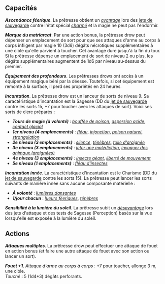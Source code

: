 ## Capacités
_**Ascendance féerique**_. La prêtresse obtient un [_avantage_](/utiliser-les-caracteristiques/#avantage-et-desavantage) lors des [jets de sauvegarde](/utiliser-les-caracteristiques/#jets-de-sauvegarde) contre l'état spécial [_charmé_](/gerer-la-sante-du-personnage/#charme) et la magie ne peut pas l'endormir.

_**Marque du matriarcat**_. Par une action bonus, la prêtresse drow peut dépenser un emplacement de sort pour que ses attaques d'arme au corps à corps infligent par magie 10 (3d6) dégâts nécrotiques supplémentaires à une cible qu'elle parvient à toucher. Cet avantage dure jusqu'à la fin du tour. Si la prêtresse dépense un emplacement de sort de niveau 2 ou plus, les dégâts supplémentaires augmentent de 1d6 par niveau au-dessus du premier.

_**Équipement des profondeurs**_. Les prêtresses drows ont accès à un équipement magique béni par la déesse. Toutefois, si cet équipement est remonté à la surface, il perd ses propriétés en 24 heures.

_**Incantation**_. La prêtresse drow est un lanceur de sorts de niveau 9. Sa caractéristique d'incantation est la Sagesse (DD du [jet de sauvegarde](/utiliser-les-caracteristiques/#jets-de-sauvegarde) contre les sorts 15, +7 pour toucher avec les attaques de sort). Voici ses sorts de clerc préparés :
* _**Tours de magie (à volonté)**_ : [_bouffée de poison_](/grimoire/bouffee-de-poison/), [_aspersion acide_](/grimoire/aspersion-acide/), [_contact glacial_](/grimoire/contact-glacial/)
* _**1er niveau (4 emplacements)**_ : [_fléau_](/grimoire/fleau/), [_injonction_](/grimoire/injonction/), [_poison naturel_](/grimoire/poison-naturel/), [_strangulation_](/grimoire/strangulation/)
* _**2e niveau (3 emplacements)**_ : [_silence_](/grimoire/silence/), [_ténèbres_](/grimoire/tenebres/), [_toile d'araignée_](/grimoire/toile-d-araignee/)
* _**3e niveau (3 emplacements)**_ : [_jeter une malédiction_](/grimoire/jeter-une-malediction/), [_invoquer des animaux (araignées)_](/grimoire/invoquer-des-animaux/)
* _**4e niveau (3 emplacements)**_ : [_insecte géant_](/grimoire/insecte-geant/), [_liberté de mouvement_](/grimoire/liberte-de-mouvement/)
* _**5e niveau (1 emplacements)**_ : [_fléau d'insectes_](/grimoire/fleau-d-insectes/)

_**Incantation innée**_. La caractéristique d'incantation est le Charisme (DD du [jet de sauvegarde](/utiliser-les-caracteristiques/#jets-de-sauvegarde) contre les sorts 15). La prêtresse peut lancer les sorts suivants de manière innée sans aucune composante matérielle :
* _**À volonté**_ : [_lumières dansantes_](/grimoire/lumieres-dansantes/)
* _**1/jour chacun**_ : [_lueurs féeriques_](/grimoire/lueurs-feeriques/), [_ténèbres_](/grimoire/tenebres/)

_**Sensibilité à la lumière du soleil**_. La prêtresse subit un [_désavantage_](/utiliser-les-caracteristiques/#avantage-et-desavantage) lors des jets d'attaque et des tests de Sagesse (Perception) basés sur la vue lorsqu'elle est exposée à la lumière du soleil.

## Actions
_**Attaques multiples**_. La prêtresse drow peut effectuer une attaque de fouet en action bonus (et faire une autre attaque de fouet avec son action ou lancer un sort).

_**Fouet +1**_. _Attaque d'arme au corps à corps_ : +7 pour toucher, allonge 3 m, une cible.  
_Touché_ : 5 (1d4+3) dégâts perforants.
